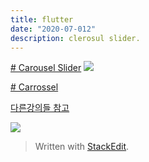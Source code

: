 ```yaml
---
title: flutter
date: "2020-07-012"
description: clerosul slider.
---
```


[# Carousel Slider](https://www.youtube.com/watch?v=SGLyKxTAo00)
![](https://i.ibb.co/2MD5KYh/Screen-Shot-2020-07-12-at-11-22-31-AM.png)


[# Carrossel](https://www.youtube.com/watch?v=YB9Hd1laVB4)


[다른강의들 참고](https://www.youtube.com/channel/UCNQLusaGT0qnCMpK2TBQFAA)


![](https://i.ibb.co/vH0Bq8Q/Screen-Shot-2020-07-12-at-4-35-31-PM.png)

> Written with [StackEdit](https://stackedit.io/).
<!--stackedit_data:
eyJoaXN0b3J5IjpbNjE0MjIwMDExLDMxMjc1ODAyMCwtNjU4Mj
YzMjc0LDIwMzk2NjczNzFdfQ==
-->